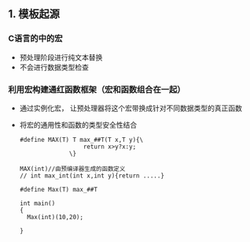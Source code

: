 ## 1. 模板起源

### C语言的中的宏

- 预处理阶段进行纯文本替换
- 不会进行数据类型检查

### 利用宏构建通红函数框架（宏和函数组合在一起）

- 通过实例化宏， 让预处理器将这个宏带换成针对不同数据类型的真正函数

- 将宏的通用性和函数的类型安全性结合

  ```
  #define MAX(T) T max_##T(T x,T y){\
  					return x>y?x:y;
  				\}
  				
  MAX(int)//由预编译器生成的函数定义
  // int max_int(int x,int y){return .....}
  
  #define Max(T) max_##T
  
  int main()
  {
  	Max(int)(10,20);
  
  }
  ```

  

